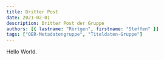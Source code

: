```yaml
---
title: Dritter Post
date: 2021-02-01
description: Dritter Post der Gruppe
authors: [{ lastname: "Rörtgen", firstname: "Steffen" }]
tags: ["OER-Metadatengruppe", "Titeldaten-Gruppe"]
---
```


Hello World.
